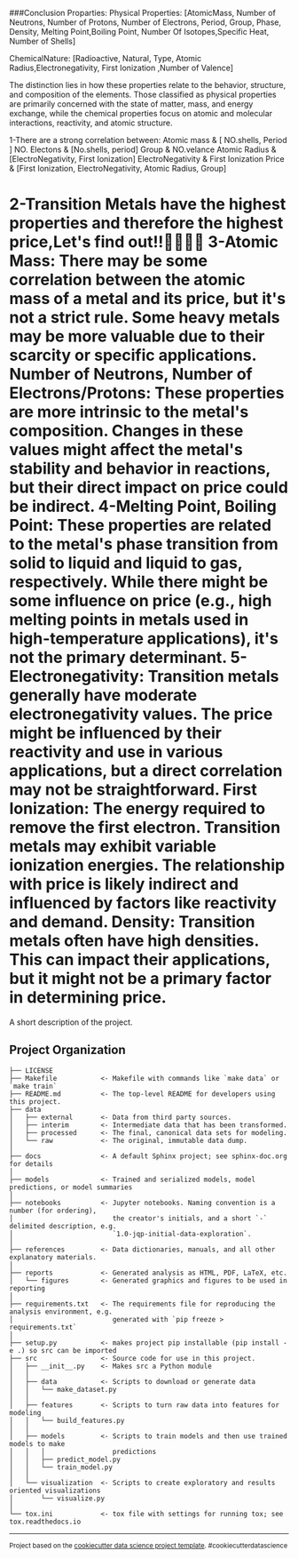 ###Conclusion
Proparties:
Physical Properties: [AtomicMass, Number of Neutrons, Number of Protons, Number of Electrons, Period, Group, Phase, Density, Melting Point,Boiling Point, Number Of Isotopes,Specific Heat, Number of Shells]

ChemicalNature: [Radioactive, Natural, Type, Atomic Radius,Electronegativity, First Ionization ,Number of Valence]

The distinction lies in how these properties relate to the behavior, structure, and composition of the elements. Those classified as physical properties are primarily concerned with the state of matter, mass, and energy exchange, while the chemical properties focus on atomic and molecular interactions, reactivity, and atomic structure.

1-There are a strong correlation between:
Atomic mass & [ NO.shells, Period ]
NO. Electons & [No.shells, period]
Group & NO.velance
Atomic Radius & [ElectroNegativity, First Ionization]
ElectroNegativity & First Ionization
Price & [First Ionization, ElectroNegativity, Atomic Radius, Group]

2-Transition Metals have the highest properties and therefore the highest price,Let's find out!!😶‍🌫️🤗🤗
3-Atomic Mass: There may be some correlation between the atomic mass of a metal and its price, but it's not a strict rule. Some heavy metals may be more valuable due to their scarcity or specific applications.
Number of Neutrons, Number of Electrons/Protons: These properties are more intrinsic to the metal's composition. Changes in these values might affect the metal's stability and behavior in reactions, but their direct impact on price could be indirect.
4-Melting Point, Boiling Point: These properties are related to the metal's phase transition from solid to liquid and liquid to gas, respectively. While there might be some influence on price (e.g., high melting points in metals used in high-temperature applications), it's not the primary determinant.
5-Electronegativity: Transition metals generally have moderate electronegativity values. The price might be influenced by their reactivity and use in various applications, but a direct correlation may not be straightforward.
First Ionization: The energy required to remove the first electron. Transition metals may exhibit variable ionization energies. The relationship with price is likely indirect and influenced by factors like reactivity and demand.
Density: Transition metals often have high densities. This can impact their applications, but it might not be a primary factor in determining price.
==============================

A short description of the project.

Project Organization
------------

    ├── LICENSE
    ├── Makefile           <- Makefile with commands like `make data` or `make train`
    ├── README.md          <- The top-level README for developers using this project.
    ├── data
    │   ├── external       <- Data from third party sources.
    │   ├── interim        <- Intermediate data that has been transformed.
    │   ├── processed      <- The final, canonical data sets for modeling.
    │   └── raw            <- The original, immutable data dump.
    │
    ├── docs               <- A default Sphinx project; see sphinx-doc.org for details
    │
    ├── models             <- Trained and serialized models, model predictions, or model summaries
    │
    ├── notebooks          <- Jupyter notebooks. Naming convention is a number (for ordering),
    │                         the creator's initials, and a short `-` delimited description, e.g.
    │                         `1.0-jqp-initial-data-exploration`.
    │
    ├── references         <- Data dictionaries, manuals, and all other explanatory materials.
    │
    ├── reports            <- Generated analysis as HTML, PDF, LaTeX, etc.
    │   └── figures        <- Generated graphics and figures to be used in reporting
    │
    ├── requirements.txt   <- The requirements file for reproducing the analysis environment, e.g.
    │                         generated with `pip freeze > requirements.txt`
    │
    ├── setup.py           <- makes project pip installable (pip install -e .) so src can be imported
    ├── src                <- Source code for use in this project.
    │   ├── __init__.py    <- Makes src a Python module
    │   │
    │   ├── data           <- Scripts to download or generate data
    │   │   └── make_dataset.py
    │   │
    │   ├── features       <- Scripts to turn raw data into features for modeling
    │   │   └── build_features.py
    │   │
    │   ├── models         <- Scripts to train models and then use trained models to make
    │   │   │                 predictions
    │   │   ├── predict_model.py
    │   │   └── train_model.py
    │   │
    │   └── visualization  <- Scripts to create exploratory and results oriented visualizations
    │       └── visualize.py
    │
    └── tox.ini            <- tox file with settings for running tox; see tox.readthedocs.io


--------

<p><small>Project based on the <a target="_blank" href="https://drivendata.github.io/cookiecutter-data-science/">cookiecutter data science project template</a>. #cookiecutterdatascience</small></p>
